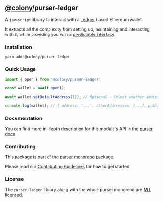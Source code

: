 ## [@colony/](https://www.npmjs.com/org/colony)purser-ledger

A `javascript` library to interact with a [Ledger](https://www.ledger.com/) based Ethereum wallet.

It extracts all the complexity from setting up, maintaining and interacting with it, while providing you with a [predictable interface](https://docs.colony.io/purser/interface-common-wallet-interface/).

### Installation
```js
yarn add @colony/purser-ledger
```

### Quick Usage
```js
import { open } from '@colony/purser-ledger'

const wallet = await open();

await wallet.setDefaultAddress(12); // Optional - Select another address from the ones available

console.log(wallet); // { address: '...', otherAddrresses: [...], publicKey: '...' }
```

### Documentation

You can find more in-depth description for this module's API in the [purser docs](https://docs.colony.io/purser/modules-@colonypurser-ledger/).

### Contributing

This package is part of the [purser monorepo](https://github.com/JoinColony/purser) package.

Please read our [Contributing Guidelines](https://github.com/JoinColony/purser/blob/master/.github/CONTRIBUTING.md) for how to get started.

### License

The `purser-ledger` library along with the whole purser monorepo are [MIT licensed](https://github.com/JoinColony/purser/blob/master/LICENSE).
